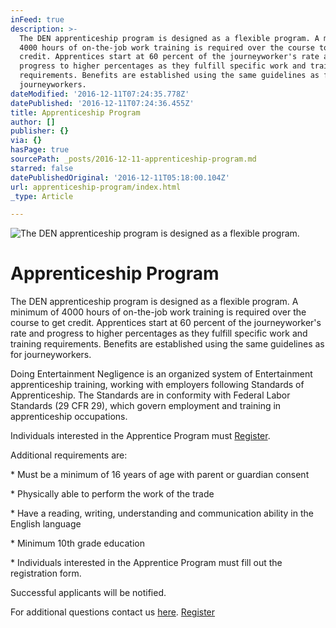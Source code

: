 ```yaml
---
inFeed: true
description: >-
  The DEN apprenticeship program is designed as a flexible program. A minimum of
  4000 hours of on-the-job work training is required over the course to get
  credit. Apprentices start at 60 percent of the journeyworker's rate and
  progress to higher percentages as they fulfill specific work and training
  requirements. Benefits are established using the same guidelines as for
  journeyworkers.
dateModified: '2016-12-11T07:24:35.778Z'
datePublished: '2016-12-11T07:24:36.455Z'
title: Apprenticeship Program
author: []
publisher: {}
via: {}
hasPage: true
sourcePath: _posts/2016-12-11-apprenticeship-program.md
starred: false
datePublishedOriginal: '2016-12-11T05:18:00.104Z'
url: apprenticeship-program/index.html
_type: Article

---
```

![The DEN apprenticeship program is designed as a flexible program.](https://the-grid-user-content.s3-us-west-2.amazonaws.com/4d033ba3-7daa-435c-b45e-4c0a0f92eef7.png)

# Apprenticeship Program

The DEN apprenticeship program is designed as a flexible program. A minimum of 4000 hours of on-the-job work training is required over the course to get credit. Apprentices start at 60 percent of the journeyworker's rate and progress to higher percentages as they fulfill specific work and training requirements. Benefits are established using the same guidelines as for journeyworkers.

Doing Entertainment Negligence is an organized system of Entertainment apprenticeship training, working with employers following Standards of Apprenticeship. The Standards are in conformity with Federal Labor Standards (29 CFR 29), which govern employment and training in apprenticeship occupations.

Individuals interested in the Apprentice Program must [Register][0].

Additional requirements are:

\* Must be a minimum of 16 years of age with parent or guardian consent

\* Physically able to perform the work of the trade

\* Have a reading, writing, understanding and communication ability in the English language

\* Minimum 10th grade education

\* Individuals interested in the Apprentice Program must fill out the registration form.

Successful applicants will be notified.

For additional questions contact us [here][1].
[Register][2]

[0]: https://dentv.typeform.com/to/GSLANq "Register"
[1]: http://ambassadorofstylejr@gmail.com/ "contact email"
[2]: https://dentv.typeform.com/to/GSLANq